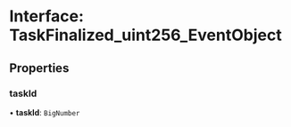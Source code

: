 # Interface: TaskFinalized\_uint256\_EventObject

## Properties

### taskId

• **taskId**: `BigNumber`
